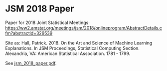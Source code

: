 # JSM 2018 Paper
Paper for 2018 Joint Statistical Meetings: https://ww2.amstat.org/meetings/jsm/2018/onlineprogram/AbstractDetails.cfm?abstractid=329539

Site as: Hall, Patrick. 2018. On the Art and Science of Machine Learning Explanations. In JSM Proceedings, Statistical Computing Section. Alexandria, VA: American Statistical Association. 1781 - 1799.

See [jsm_2018_paper.pdf](jsm_2018_paper.pdf).
